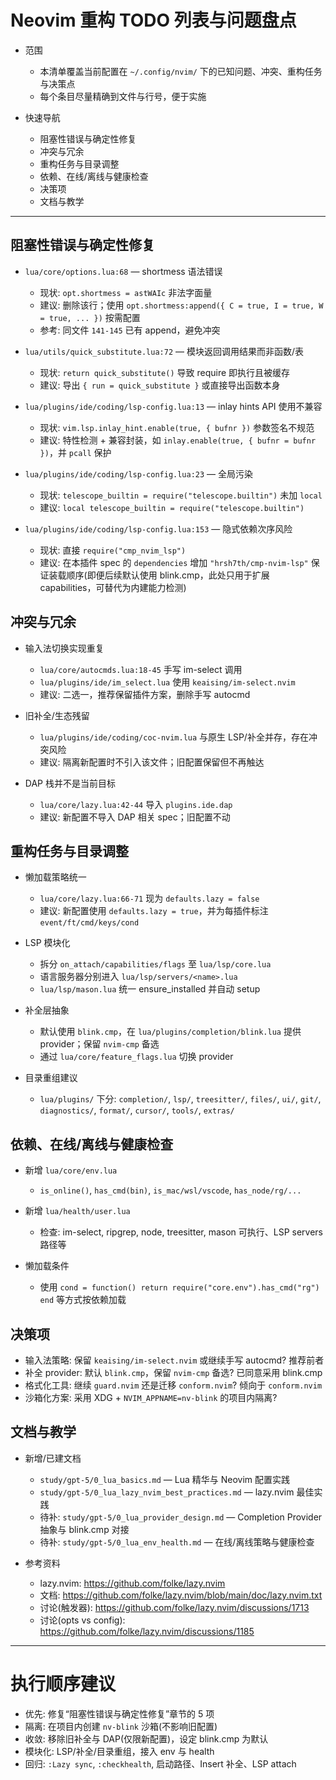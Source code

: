 # Neovim 重构 TODO 列表与问题盘点

- 范围
    - 本清单覆盖当前配置在 `~/.config/nvim/` 下的已知问题、冲突、重构任务与决策点
    - 每个条目尽量精确到文件与行号，便于实施

- 快速导航
    - 阻塞性错误与确定性修复
    - 冲突与冗余
    - 重构任务与目录调整
    - 依赖、在线/离线与健康检查
    - 决策项
    - 文档与教学

---

## 阻塞性错误与确定性修复

- `lua/core/options.lua:68` — shortmess 语法错误
    - 现状: `opt.shortmess = astWAIc` 非法字面量
    - 建议: 删除该行；使用 `opt.shortmess:append({ C = true, I = true, W = true, ... })` 按需配置
    - 参考: 同文件 `141-145` 已有 append，避免冲突

- `lua/utils/quick_substitute.lua:72` — 模块返回调用结果而非函数/表
    - 现状: `return quick_substitute()` 导致 require 即执行且被缓存
    - 建议: 导出 `{ run = quick_substitute }` 或直接导出函数本身

- `lua/plugins/ide/coding/lsp-config.lua:13` — inlay hints API 使用不兼容
    - 现状: `vim.lsp.inlay_hint.enable(true, { bufnr })` 参数签名不规范
    - 建议: 特性检测 + 兼容封装，如 `inlay.enable(true, { bufnr = bufnr })`，并 `pcall` 保护

- `lua/plugins/ide/coding/lsp-config.lua:23` — 全局污染
    - 现状: `telescope_builtin = require("telescope.builtin")` 未加 `local`
    - 建议: `local telescope_builtin = require("telescope.builtin")`

- `lua/plugins/ide/coding/lsp-config.lua:153` — 隐式依赖次序风险
    - 现状: 直接 `require("cmp_nvim_lsp")`
    - 建议: 在本插件 spec 的 `dependencies` 增加 `"hrsh7th/cmp-nvim-lsp"` 保证装载顺序(即便后续默认使用 blink.cmp，此处只用于扩展 capabilities，可替代为内建能力检测)

## 冲突与冗余

- 输入法切换实现重复
    - `lua/core/autocmds.lua:18-45` 手写 im-select 调用
    - `lua/plugins/ide/im_select.lua` 使用 `keaising/im-select.nvim`
    - 建议: 二选一，推荐保留插件方案，删除手写 autocmd

- 旧补全/生态残留
    - `lua/plugins/ide/coding/coc-nvim.lua` 与原生 LSP/补全并存，存在冲突风险
    - 建议: 隔离新配置时不引入该文件；旧配置保留但不再触达

- DAP 栈并不是当前目标
    - `lua/core/lazy.lua:42-44` 导入 `plugins.ide.dap`
    - 建议: 新配置不导入 DAP 相关 spec；旧配置不动

## 重构任务与目录调整

- 懒加载策略统一
    - `lua/core/lazy.lua:66-71` 现为 `defaults.lazy = false`
    - 建议: 新配置使用 `defaults.lazy = true`，并为每插件标注 `event/ft/cmd/keys/cond`

- LSP 模块化
    - 拆分 `on_attach/capabilities/flags` 至 `lua/lsp/core.lua`
    - 语言服务器分别进入 `lua/lsp/servers/<name>.lua`
    - `lua/lsp/mason.lua` 统一 ensure_installed 并自动 setup

- 补全层抽象
    - 默认使用 `blink.cmp`，在 `lua/plugins/completion/blink.lua` 提供 provider；保留 `nvim-cmp` 备选
    - 通过 `lua/core/feature_flags.lua` 切换 provider

- 目录重组建议
    - `lua/plugins/` 下分: `completion/`, `lsp/`, `treesitter/`, `files/`, `ui/`, `git/`, `diagnostics/`, `format/`, `cursor/`, `tools/`, `extras/`

## 依赖、在线/离线与健康检查

- 新增 `lua/core/env.lua`
    - `is_online()`, `has_cmd(bin)`, `is_mac/wsl/vscode`, `has_node/rg/...`

- 新增 `lua/health/user.lua`
    - 检查: im-select, ripgrep, node, treesitter, mason 可执行、LSP servers 路径等

- 懒加载条件
    - 使用 `cond = function() return require("core.env").has_cmd("rg") end` 等方式按依赖加载

## 决策项

- 输入法策略: 保留 `keaising/im-select.nvim` 或继续手写 autocmd? 推荐前者
- 补全 provider: 默认 `blink.cmp`，保留 `nvim-cmp` 备选? 已同意采用 blink.cmp
- 格式化工具: 继续 `guard.nvim` 还是迁移 `conform.nvim`? 倾向于 `conform.nvim`
- 沙箱化方案: 采用 XDG + `NVIM_APPNAME=nv-blink` 的项目内隔离?

## 文档与教学

- 新增/已建文档
    - `study/gpt-5/0_lua_basics.md` — Lua 精华与 Neovim 配置实践
    - `study/gpt-5/0_lua_lazy_nvim_best_practices.md` — lazy.nvim 最佳实践
    - 待补: `study/gpt-5/0_lua_provider_design.md` — Completion Provider 抽象与 blink.cmp 对接
    - 待补: `study/gpt-5/0_lua_env_health.md` — 在线/离线策略与健康检查

- 参考资料
    - lazy.nvim: <https://github.com/folke/lazy.nvim>
    - 文档: <https://github.com/folke/lazy.nvim/blob/main/doc/lazy.nvim.txt>
    - 讨论(触发器): <https://github.com/folke/lazy.nvim/discussions/1713>
    - 讨论(opts vs config): <https://github.com/folke/lazy.nvim/discussions/1185>

---

# 执行顺序建议

- 优先: 修复“阻塞性错误与确定性修复”章节的 5 项
- 隔离: 在项目内创建 `nv-blink` 沙箱(不影响旧配置)
- 收敛: 移除旧补全与 DAP(仅限新配置)，设定 blink.cmp 为默认
- 模块化: LSP/补全/目录重组，接入 env 与 health
- 回归: `:Lazy sync`, `:checkhealth`, 启动路径、Insert 补全、LSP attach
